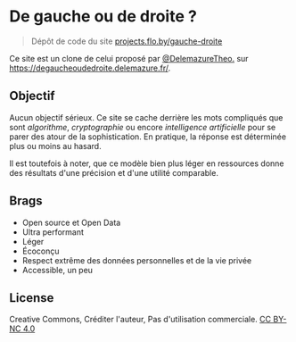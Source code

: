 De gauche ou de droite ?
========================


> Dépôt de code du site [projects.flo.by/gauche-droite](https://projects.flo.by/gauche-droite/)

Ce site est un clone de celui proposé par [@DelemazureTheo.](https://twitter.com/DelemazureTheo) sur https://degaucheoudedroite.delemazure.fr/.


Objectif
--------

Aucun objectif sérieux. Ce site se cache derrière les mots compliqués que sont _algorithme_, _cryptographie_ ou encore
_intelligence artificielle_ pour se parer des atour de la sophistication. En pratique, la réponse est déterminée plus
ou moins au hasard.

Il est toutefois à noter, que ce modèle bien plus léger en ressources donne des résultats d'une précision
et d'une utilité comparable.


Brags
-----

+ Open source et Open Data
+ Ultra performant
+ Léger
+ Écoconçu
+ Respect extrême des données personnelles et de la vie privée
+ Accessible, un peu


License
-------

Creative Commons, Créditer l'auteur, Pas d'utilisation commerciale. [CC BY-NC 4.0](https://creativecommons.org/licenses/by-nc/4.0/deed.fr)
